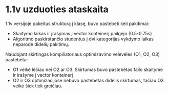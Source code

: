 # 1.1v uzduoties ataskaita

1.1v versijoje pakeitus strukturą į klasę, buvo pastebeti keli pakitimai:

* Skaitymo laikas ir įrašymas į vector konteinerį pailgėjo (0.5-0.75s)
* Algoritmo paskirstančio studentus į dvi kategorijas vykdymo laikas neparodė didelių pakitimų.

Naudojant skirtingas kompiliatoriaus optimizavimo velevėles (O1, O2, O3) pastebėta:


* O1 veikė lėčiau nei O2 ar O3. Skirtumas buvo pastebėtas failo skaityme ir irašyme į vector konteinerį
* O2 ir O3 optimizacijose nebuvo pastebėtas didelis skirtumas, tačiau O3 veikė šiek tiek greičiau.
